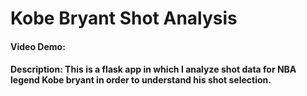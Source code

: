 # Kobe Bryant Shot Analysis
#### Video Demo:  <URL HERE>
#### Description: This is a flask app in which I analyze shot data for NBA legend Kobe bryant in order to understand his shot selection.
